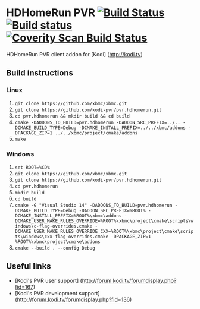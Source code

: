 # HDHomeRun PVR [![Build Status](https://travis-ci.org/kodi-pvr/pvr.hdhomerun.svg?branch=Jarvis)](https://travis-ci.org/kodi-pvr/pvr.hdhomerun) [![Build status](https://ci.appveyor.com/api/projects/status/dqyxemegfoku7hue?svg=true)](https://ci.appveyor.com/project/zcsizmadia/pvr-hdhomerun) [![Coverity Scan Build Status](https://scan.coverity.com/projects/5120/badge.svg)](https://scan.coverity.com/projects/5120)

HDHomeRun PVR client addon for [Kodi] (http://kodi.tv)

## Build instructions

### Linux

1. `git clone https://github.com/xbmc/xbmc.git`
2. `git clone https://github.com/kodi-pvr/pvr.hdhomerun.git`
3. `cd pvr.hdhomerun && mkdir build && cd build`
4. `cmake -DADDONS_TO_BUILD=pvr.hdhomerun -DADDON_SRC_PREFIX=../.. -DCMAKE_BUILD_TYPE=Debug -DCMAKE_INSTALL_PREFIX=../../xbmc/addons -DPACKAGE_ZIP=1 ../../xbmc/project/cmake/addons`
5. `make`

### Windows 

1. `set ROOT=%CD%`
2. `git clone https://github.com/xbmc/xbmc.git`
3. `git clone https://github.com/kodi-pvr/pvr.hdhomerun.git`
4. `cd pvr.hdhomerun`
5. `mkdir build`
6. `cd build`
7. `cmake -G "Visual Studio 14" -DADDONS_TO_BUILD=pvr.hdhomerun -DCMAKE_BUILD_TYPE=Debug -DADDON_SRC_PREFIX=%ROOT% -DCMAKE_INSTALL_PREFIX=%ROOT%\xbmc\addons -DCMAKE_USER_MAKE_RULES_OVERRIDE=%ROOT%\xbmc\project\cmake\scripts\windows\c-flag-overrides.cmake -DCMAKE_USER_MAKE_RULES_OVERRIDE_CXX=%ROOT%\xbmc\project\cmake\scripts\windows\cxx-flag-overrides.cmake -DPACKAGE_ZIP=1 %ROOT%\xbmc\project\cmake\addons`
8. `cmake --build . --config Debug`

## Useful links

* [Kodi's PVR user support] (http://forum.kodi.tv/forumdisplay.php?fid=167)
* [Kodi's PVR development support] (http://forum.kodi.tv/forumdisplay.php?fid=136)
